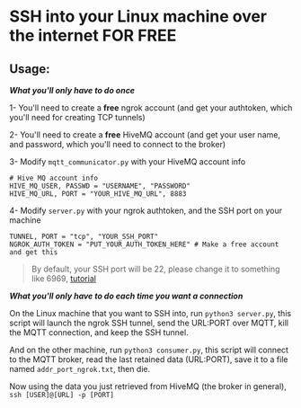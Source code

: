 # SSH into your Linux machine over the internet FOR FREE

## Usage:

***What you'll only have to do once***

1- You'll need to create a **free** ngrok account (and get your authtoken, which you'll need for creating TCP tunnels)

2- You'll need to create a **free** HiveMQ account (and get your user name, and password, which you'll need to connect to the broker)

3- Modify ```mqtt_communicator.py``` with your HiveMQ account info

    # Hive MQ account info
    HIVE_MQ_USER, PASSWD = "USERNAME", "PASSWORD"
    HIVE_MQ_URL, PORT = "YOUR_HIVE_MQ_URL", 8883

4- Modify ```server.py``` with your ngrok authtoken, and the SSH port on your machine

    TUNNEL, PORT = "tcp", "YOUR_SSH_PORT"
    NGROK_AUTH_TOKEN = "PUT_YOUR_AUTH_TOKEN_HERE" # Make a free account and get this

> By default, your SSH port will be 22, please change it to something like 6969, [tutorial](https://www.interserver.net/tips/kb/change-ssh-port-ubuntu/)

***What you'll only have to do each time you want a connection***

On the Linux machine that you want to SSH into, run ```python3 server.py```, this script will launch the ngrok SSH tunnel, send the URL:PORT over MQTT, kill the MQTT connection, and keep the SSH tunnel.

And on the other machine, run ```python3 consumer.py```, this script will connect to the MQTT broker, read the last retained data (URL:PORT), save it to a file named ```addr_port_ngrok.txt```, then die.

Now using the data you just retrieved from HiveMQ (the broker in general), ```ssh [USER]@[URL] -p [PORT]```

